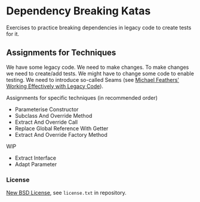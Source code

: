 # Dependency Breaking Katas #

Exercises to practice breaking dependencies in legacy
code to create tests for it.

## Assignments for Techniques ##

We have some legacy code. We need to make changes.
To make changes we need to create/add tests.
We might have to change some code to enable testing.
We need to introduce so-called Seams (see [Michael
Feathers' Working Effectively with Legacy
Code](https://www.goodreads.com/book/show/44919.Working_Effectively_with_Legacy_Code)).

Assignments for specific techniques (in recommended order)

* Parameterise Constructor
* Subclass And Override Method
* Extract And Override Call
* Replace Global Reference With Getter
* Extract And Override Factory Method

WIP

* Extract Interface
* Adapt Parameter

### License ###

[New BSD License](http://opensource.org/licenses/bsd-license.php), see `license.txt` in repository.
